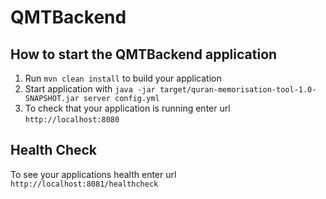 # QMTBackend

How to start the QMTBackend application
---

1. Run `mvn clean install` to build your application
1. Start application with `java -jar target/quran-memorisation-tool-1.0-SNAPSHOT.jar server config.yml`
1. To check that your application is running enter url `http://localhost:8080`

Health Check
---

To see your applications health enter url `http://localhost:8081/healthcheck`
